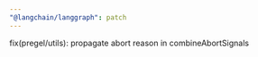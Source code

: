 ```yaml
---
"@langchain/langgraph": patch
---
```


fix(pregel/utils): propagate abort reason in combineAbortSignals
